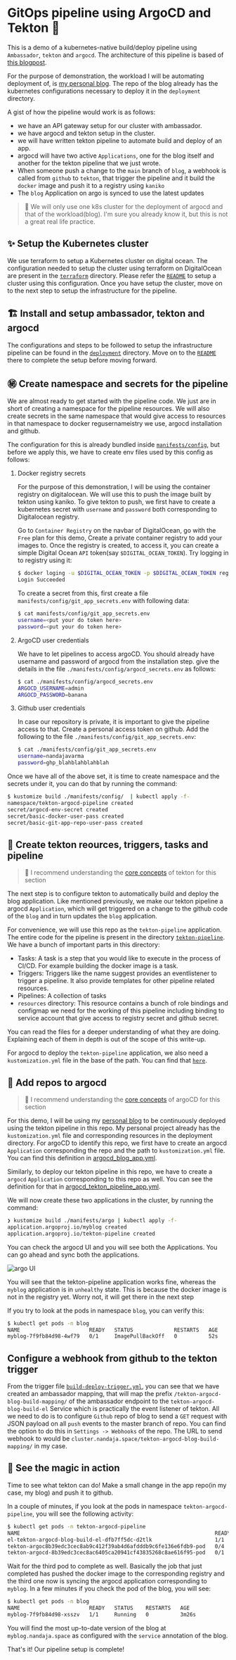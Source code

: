 # GitOps pipeline using ArgoCD and Tekton 🌵

This is a demo of a kubernetes-native build/deploy pipeline using `Ambassador`,
`tekton` and `argocd`. The architecture of this pipeline is based of [this
blogpost](https://medium.com/dzerolabs/using-tekton-and-argocd-to-set-up-a-kubernetes-native-build-release-pipeline-cf4f4d9972b0).

For the purpose of demonstration, the workload I will be automating deployment
of, is [my personal blog](https://github.com/nandajavarma/blog). The repo of the
blog already has the kubernetes configurations necessary to deploy it in the
`deployment` directory.

A gist of how the pipeline would work is as follows:

- we have an API gateway setup for our cluster with ambassador.
- we have argocd and tekton setup in the cluster.
- we will have written tekton pipeline to automate build and deploy of an app.
- argocd will have two active `Applications`, one for the blog itself and
  another for the tekton pipeline that we just wrote.
- When someone push a change to the `main` branch of `blog`, a webhook is called
  from `github` to `tekton`, that trigger the pipeline and it build the `docker` image and push
  it to a registry using `kaniko`
- The `blog` Application on argo is synced to use the latest updates

> 🚧  We will only use one k8s cluster for the deployment of argocd and that of the
> workload(blog). I'm sure you already know it, but this is not a great real
> life practice.

## ✨ Setup the Kubernetes cluster

We use terraform to setup a Kubernetes cluster on digital ocean. The
configuration needed to setup the cluster using terraform on DigitalOcean are
present in the [`terraform`](./terraform) directory. Please refer the
[`README`](./terraform/README.md) to setup a cluster using this configuration.
Once you have setup the cluster, move on to the next step to setup the
infrastructure for the pipeline.

## 🏗️ Install and setup ambassador, tekton and argocd

The configurations and steps to be followed to setup the infrastructure pipeline
can be found in the [`deployment`](./deployment) directory. Move on to the
[`README`](./deployment/README.md) there to complete the setup before moving forward.

## ㊙️ Create namespace and secrets for the pipeline

We are almost ready to get started with the pipeline code. We just are in short
of creating a namespace for the pipeline resources. We will also create secrets in the
same namespace that would give access to resources in that namespace to docker
regusernameistry we use, argocd installation and github.

The configuration for this is already bundled inside
[`manifests/config`](./manifests/config), but before we apply this, we have to
create env files used by this config as follows:

1. Docker registry secrets

    For the purpose of this demonstration, I will be using the container registry on
    digitalocean. We will use this to push the image built by tekton using kaniko. To give
    tekton to push, we first have to create a kubernetes secret with `username` and
    `password` both corresponding to Digitalocean registry.

    Go  to `Container Registry` on the navbar of DigitalOcean, go with the `Free`
    plan for this demo, Create a private container registry to add your images
    to.
    Once the registry is created, to access it, you can create a simple Digital
    Ocean `API` token(say `$DIGITAL_OCEAN_TOKEN`). Try logging in to registry using
    it:

    ``` sh
    $ docker loging -u $DIGITAL_OCEAN_TOKEN -p $DIGITAL_OCEAN_TOKEN registry.digitalocean.com
    Login Succeeded
    ```

    To create a secret from this, first create a file
    `manifests/config/git_app_secrets.env` with following data:

    ``` sh
    $ cat manifests/config/git_app_secrets.env
    username=<put your do token here>
    password=<put your do token here>
    ```

1. ArgoCD user credentials

    We have to let pipelines to access argoCD. You should already have username and
    password of argocd from the installation step. give the details in the file
    `./manifests/config/argocd_secrets.env` as follows:

    ``` sh
    $ cat ./manifests/config/argocd_secrets.env
    ARGOCD_USERNAME=admin
    ARGOCD_PASSWORD=banana
    ```

1. Github user credentials

    In case our repository is private, it is important to give the pipeline access
    to that. Create a personal access token on github. Add the following to the file
    `./manifests/config/git_app_secrets.env`:

    ``` sh
    $ cat ./manifests/config/git_app_secrets.env
    username=nandajavarma
    password=ghp_blahblahblahblah
    ```

Once we have all of the above set, it is time to create namespace and the
secrets under it, you can do that by running the command:

``` sh
$ kustomize build ./manifests/config/  | kubectl apply -f-
namespace/tekton-argocd-pipeline created
secret/argocd-env-secret created
secret/basic-docker-user-pass created
secret/basic-git-app-repo-user-pass created
```

## 🧪 Create tekton reources, triggers, tasks and pipeline

> 🚧 I recommend understanding the [core
> concepts](https://tekton.dev/docs/concepts/) of tekton
> for this section

The next step is to configure tekton to automatically build and deploy the blog
application. Like mentioned previously, we make our tekton pipeline a argocd
`Application`, which will get triggered on a change to the github code of the
`blog` and in turn updates the `blog` application.

For convenience, we will use this repo as the `tekton-pipeline` application. The
entire code for the pipeline is present in the directory
[`tekton-pipeline`](./manifests/tekton-pipeline/). We have a bunch of important
parts in this directory:

- Tasks: A task is a step that you would like to execute in the process of
  CI/CD. For example building the docker image is a task.
- Triggers: Triggers like the name suggest provides an eventlistener to trigger
  a pipeline. It also provide templates for other pipeline related resources.
- Pipelines: A collection of tasks
- `resources` directory: This resource contains a bunch of role bindings and
  configmap we need for the working of this pipeline including binding to service
  account that give access to registry secret and github secret.

You can read the files for a deeper understanding of what they are doing.
Explaining each of them in depth is out of the scope of this write-up.

For argocd to deploy the `tekton-pipeline` application, we also need a
`kustomization.yml` file in the base of the path. You can find that
[`here`](./manifests/tekton-pipeline/kustomization.yml).

## 🔭 Add repos to argocd

> 🚧 I recommend understanding the [core
> concepts](https://argo-cd.readthedocs.io/en/stable/core_concepts/) of argoCD
> for this section

For this demo, I will be using my [personal
blog](https://github.com/nandajavarma/blog) to be continuously deployed using
the tekton pipeline in this repo. My personal project already has the
`kustomization.yml` file and corresponding resources in the deployment
directory. For argoCD to identify this repo, we first have to create an
argocd `Application` corresponding the repo and the path to `kustomization.yml`
file. You can find this definition in
[argocd_blog_app.yml](./manifests/argo/argocd_blog_app.yml).

Similarly, to deploy our tekton pipeline in this repo, we have to create a
`argocd` `Application` corresponding to this repo as well. You can see the
definition for that in
[argocd_tekton_pipeline_app.yml](manifests/argo/argocd_tekton_pipeline_app.yml).

We will now create these two applications in the cluster, by running the
command:

``` sh
❯ kustomize build ./manifests/argo | kubectl apply -f-
application.argoproj.io/myblog created
application.argoproj.io/tekton-pipeline created
```

You can check the argocd UI and you will see both the Applications. You can go
ahead and sync both the applications.

![argo UI](./assets/argoapps.png)

You will see that the tekton-pipeline application works fine, whereas the
`myblog` application is in `unhealthy` state. This is because the docker image
is not in the registry yet. Worry not, it will get there in the next step

If you try to look at the pods in namespace `blog`, you can verify this:

``` sh
$ kubectl get pods -n blog
NAME                      READY   STATUS             RESTARTS   AGE
myblog-7f9fb84d98-4wf79   0/1     ImagePullBackOff   0          52s
```

## Configure a webhook from github to the tekton trigger

From the trigger file
[`build-deploy-trigger.yml`](./manifests/tekton-pipeline/triggers/build-deploy-trigger.yml),
you can see that we have created an ambassador mapping, that will map the prefix
`/tekton-argocd-blog-build-mapping/` of the ambassador endpoint to the
`tekton-argocd-blog-build-el` Service which is practically the event listener
of tekton. All we need to do is to configure `Github` repo of blog to send a
`GET` request with JSON payload on all `push` events to the master branch of
repo. You can find the option to do this in `Settings -> Webhooks` of the repo.
The URL to send webhook to would be
`cluster.nandaja.space/tekton-argocd-blog-build-mapping/` in my case.

## 🧨 See the magic in action

Time to see what tekton can do! Make a small change in the app repo(in my case,
my blog) and push it to github.

In a couple of minutes, if you look at the pods in namespace
`tekton-argocd-pipeline`, you will see the following activity:

``` sh
$ kubectl get pods -n tekton-argocd-pipeline
NAME                                                              READY   STATUS            RESTARTS   AGE
el-tekton-argocd-blog-build-el-dfb7ff5dc-d2tlk                    1/1     Running           0          17m
tekton-argoc8b39edc3cec8ab9c412f39ab4d6afdddb9c6fe136e6fdb9-pod   0/4     Completed         0          113s
tekton-argocd-8b39edc3cec8ac6405ca20941cf43835268c8ae616f95-pod   0/1     PodInitializing   0          20s
```

Wait for the third pod to complete as well. Basically the job that just
completed has pushed the docker image to the corresponding registry and the
third one now is syncing the argocd application corresponding to `myblog`. In a
few minutes if you check the pod of the blog, you will see:

``` sh
$ kubectl get pods -n blog
NAME                      READY   STATUS    RESTARTS   AGE
myblog-7f9fb84d98-xsszv   1/1     Running   0          3m26s
```

You will find the most up-to-date version of the blog at `myblog.nandaja.space`
as configured with the `service` annotation of the blog.

That's it! Our pipeline setup is complete!

